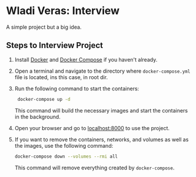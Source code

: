 # Wladi Veras: Interview

A simple project but a big idea.

## Steps to Interview Project

1. Install [Docker](https://docs.docker.com/engine/install/) and [Docker Compose](https://docs.docker.com/compose/) if you haven't already.

2. Open a terminal and navigate to the directory where `docker-compose.yml` file is located, ins this case, in root dir.

3. Run the following command to start the containers:

    ```bash
     docker-compose up -d
    ```

    This command will build the necessary images and start the containers in the background.

4. Open your browser and go to [localhost:8000](http://localhost:8000) to use the project.

5. If you want to remove the containers, networks, and volumes as well as the images, use the following command:

    ```bash
    docker-compose down --volumes --rmi all
    ```

    This command will remove everything created by `docker-compose`.
